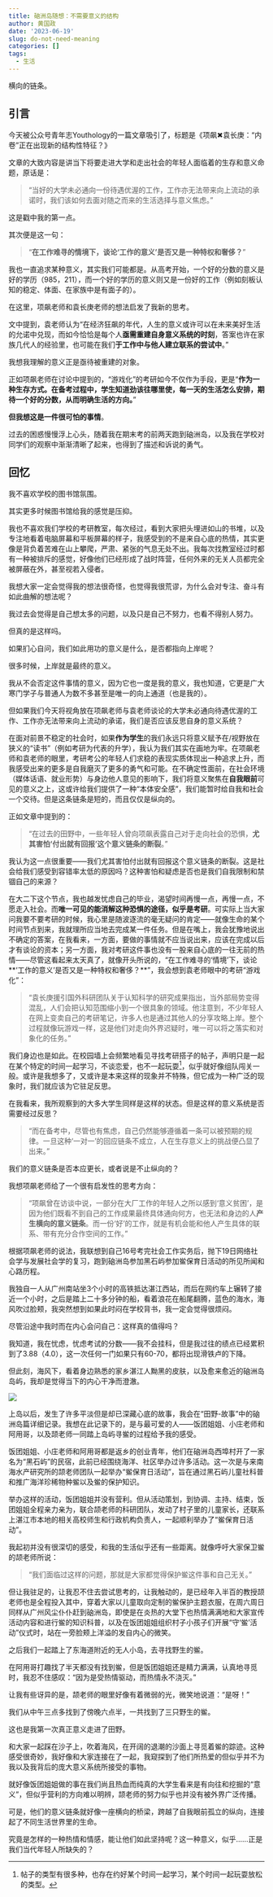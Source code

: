```yaml
---
title: 硇洲岛随想：不需要意义的结构
author: 黄国政
date: '2023-06-19'
slug: do-not-need-meaning
categories: []
tags:
  - 生活
---
```


横向的链条。

<!--more-->

## 引言

今天被公众号青年志Youthology的一篇文章吸引了，标题是《项飙✖袁长庚：“内卷”正在出现新的结构性特征？》

文章的大致内容是讲当下将要走进大学和走出社会的年轻人面临着的生存和意义命题，原话是：

> “当好的大学未必通向一份待遇优渥的工作，工作亦无法带来向上流动的承诺时，我们该如何去面对随之而来的生活选择与意义焦虑。”

这是戳中我的第一点。

其次便是这一句：

> “**在工作难寻的情境下，谈论‘工作的意义’是否又是一种特权和奢侈？**”

我也一直追求某种意义，其实我们可能都是。从高考开始，一个好的分数的意义是好的学历（985，211），而一个好的学历的意义则又是一份好的工作（例如刻板认知的稳定、体面、在家族中是有面子的）。

在这里，项飙老师和袁长庚老师的想法启发了我新的思考。

文中提到，袁老师认为“在经济狂飙的年代，人生的意义或许可以在未来美好生活的允诺中兑现，而如今恰恰是每个人**亟需重建自身意义系统的时刻**，答案也许在家族几代人的经验里，也可能在我们**于工作中与他人建立联系的尝试中**。”

我想我理解的意义正是亟待被重建的对象。

正如项飙老师在讨论中提到的，“游戏化”的考研如今不仅作为手段，更是“**作为一种生存方式。在备考过程中，学生知道劲该往哪里使，每一天的生活怎么安排，期待一个好的分数，从而明确生活的方向。**”

**但我想这是一件很可怕的事情**。

过去的困惑慢慢浮上心头，随着我在期末考的前两天跑到硇洲岛，以及我在学校对同学们的观察中渐渐清晰了起来，也得到了描述和诉说的勇气。

## 回忆

我不喜欢学校的图书馆氛围。

其实更多时候图书馆给我的感觉是压抑。

我也不喜欢我们学校的考研教室，每次经过，看到大家把头埋进如山的书堆，以及专注地看着电脑屏幕和平板屏幕的样子，我感受到的不是来自心底的热情，其实更像是背负着苦难在山上攀爬，严肃、紧张的气息无处不出。我每次找教室经过时都有一种被排斥的感觉，好像他们已经形成了战时阵营，任何外来的无关人员都完全被屏蔽在外，甚至视若入侵者。

我想大家一定会觉得我的想法很奇怪，也觉得我很荒谬，为什么会对专注、奋斗有如此曲解的想法呢？

我过去会觉得是自己想太多的问题，以及只是自己不努力，也看不得别人努力。

但真的是这样吗。

如果扪心自问，我们如此用功的意义是什么，是否都指向上岸呢？

很多时候，上岸就是最终的意义。

我从不会否定这件事情的意义，因为它也一度是我的意义，我也知道，它更是广大寒门学子与普通人为数不多甚至是唯一的向上通道（也是我的）。

但如果我们今天将视角放在项飙老师与袁老师谈论的大学未必通向待遇优渥的工作、工作亦无法带来向上流动的承诺，我们是否应该反思自身的意义系统？

在面对前景不稳定的社会时，如果**作为学生**的我们永远只将意义赋予在/视野放在狭义的“读书”（例如考研为代表的升学），我认为我们其实在画地为牢。在项飙老师和袁老师的眼里，考研考公的年轻人们求稳的表现实质体现出一种追求上升，而我感受出来的更多是自我磨灭了更多的勇气和可能。在不确定性面前，在社会环境（媒体话语、就业形势）与身边他人意见的影响下，我们将意义聚焦在**自我眼前**可见的意义之上，这或许给我们提供了一种“本体安全感”，我们能暂时给自我和社会一个交待。但是这条链条是短的，而且仅仅是纵向的。

正如文章中提到的：

> “在过去的田野中，一些年轻人曾向项飙表露自己对于走向社会的恐惧，**尤其害怕‘付出就有回报’这个意义链条的断裂**。”

我认为这一点很重要——我们尤其害怕付出就有回报这个意义链条的断裂。这是社会给我们感受到容错率太低的原因吗？这种害怕和疑虑是否也是我们自我限制和禁锢自己的来源？

在大二下这个节点，我也越发忧虑自己的毕业，渴望时间再慢一点，再慢一点，不愿走入社会。而**唯一可见的能消解这种恐惧的途径，似乎是考研**。可实际上当大家问我要不要考研的时候，我心里是随波逐流的毫无疑问的肯定——就像生命的某个时间节点到来，我就理所应当地去完成某一件任务。但是在嘴上，我会犹豫地说出不确定的答案，在我看来，一方面，要做的事情就不应当说出来，应该在完成以后才有谈论的资本；另一方面，我对考研这件事也没有一股来自心底的一往无前的热情——尽管这看起来太天真了，就像开头所说的，“在工作难寻的‘情境’下，谈论**‘工作的意义’是否又是一种特权和奢侈？**”，我会想到袁老师眼中的考研“游戏化”：

> “袁长庚援引国外科研团队关于认知科学的研究成果指出，当外部局势变得混乱，人们会把认知范围缩小到一个很具象的领域。他注意到，不少年轻人在网上变卖自己的考研笔记，许多人也是通过其他人的分享攻略上岸。整个过程就像玩游戏一样，这是他们对走向外界迟疑时，唯一可以将之落实和对象化的任务。”

我们身边也是如此。在校园墙上会频繁地看见寻找考研搭子的帖子，声明只是一起在某个特定的时间一起学习，不谈恋爱，也不一起玩耍[^parther]，似乎就好像组队闯关一般。或许是我想多了，又或许是本来这样的现象并不特殊，但它成为一种广泛的现象时，我们就应该为它驻足反思。

[^parther]: 帖子的类型有很多种，也存在约好某个时间一起学习，某个时间一起玩耍放松的类型。

在我看来，我所观察到的大多大学生同样是这样的状态。但是这样的意义系统是否需要经过反思？

> “而在备考中，尽管也有焦虑，自己仍然能够遵循着一条可以被预期的规律。一旦这种‘一对一’的回应链条不成立，人在生存意义上的挑战便凸显了出来。”

我们的意义链条是否本应更长，或者说是不止纵向的？

我想项飙老师给了一个很有启发性的思考方向：

> “项飙曾在访谈中说，一部分在大厂工作的年轻人之所以感到‘意义贫困’，是因为他们既看不到自己的工作成果最终具体通向何方，也无法和身边的人**产生横向的意义链条**。而一份‘好’的工作，就是有机会能和他人产生具体的联系、带有充分合作空间的工作。”

根据项飙老师的说法，我联想到自己16号考完社会工作实务后，抛下19日网络社会学与发展社会学的复习，跑到硇洲岛参加黑石屿参加鲎保育日活动的所见所闻和心路历程。

我独自一人从广州南站坐3个小时的高铁抵达湛江西站，而后在网约车上辗转了接近一个小时，之后是踏上二十多分钟的船，看着浪花在船尾翻腾，蓝色的海水，海风吹过脸颊，我突然想到如果此时闷在学校背书，我一定会觉得很烦闷。

尽管沿途中我时而在内心会问自己：这样真的值得吗？

我知道，我在忧虑，忧虑考试的分数——我不会挂科，但是我过往的绩点已经累积到了3.88（4.0），这一次任何一门如果只有60-70，都将出现滑铁卢的下降。

但此刻，海风下，看着身边熟悉的家乡湛江人黝黑的皮肤，以及愈来愈近的硇洲岛岛屿，我却是觉得当下的内心干净而澄澈。

![](https://cdn.jsdelivr.net/gh/residualsun1/blog-static/images/2023/06/06-16-island.jpg)

上岛以后，发生了许多平淡但是却已深藏心底的故事，我会在“田野-故事”中的硇洲岛篇详细记录。我想在此记录下的，是与最可爱的人——饭团姐姐、小庄老师和阿用哥，以及颉老师一同踏上岛屿寻鲎的过程给予我的感受。

饭团姐姐、小庄老师和阿用哥都是返乡的创业青年，他们在硇洲岛西埠村开了一家名为“黑石屿”的民宿，此前已经围绕海洋、社区举办过许多活动。这一次是与来南海水产研究所的颉老师团队一起举办“鲎保育日活动”，旨在通过黑石屿儿童社科普和推广海洋珍稀物种鲎以及鲎的保护知识。

举办这样的活动，饭团姐姐并没有营利。但从活动策划，到协调、主持、结束，饭团姐姐全程亲力亲为，联合颉老师的科研团队，发动了村子里的儿童家长，还联系上湛江市本地的相关高校师生和行政机构负责人，一起顺利举办了“鲎保育日活动”。

我起初并没有很深切的感受，和我的生活似乎还有一些距离。就像呼吁大家保卫鲎的颉老师所说：

> “我们面临过这样的问题，那就是大家都觉得保护鲎这件事和自己无关。”

但让我驻足的，让我忍不住去尝试思考的，让我触动的，是已经年入半百的教授颉老师也是全程投入其中，穿着大家以儿童取向定制的鲎保护主题衣服，在周六周日同样从广州风尘仆仆赶到硇洲岛，即使是在炎热的大堂下也热情满满地和大家宣传活动内容和进行鲎的知识科普，以及在饭团姐姐组织村子小孩子们开展“守‘鲎’活动”仪式时，站在一旁脸颊上洋溢的发自内心的微笑。

之后我们一起踏上了东海道附近的无人小岛，去寻找野生的鲎。

在阿用哥打趣找了半天都没有找到鲎，但是饭团姐姐还是精力满满，认真地寻觅时，我忍不住感叹：“因为是受热情驱动，而热情永不浇灭。”

让我有些讶异的是，颉老师的眼里好像有着微弱的光，微笑地说道：“是呀！”

我们从中午三点多找到了傍晚六点半，一共找到了三只野生的鲎。

这也是我第一次真正意义走进了田野。

和大家一起踩在沙子上，吹着海风，在开阔的退潮的沙面上寻觅着鲎的踪迹。这种感受很奇妙，我好像和大家连接在了一起，我窥探到了他们所热爱的但似乎并不为我以及我背后的庞大意义系统所接受的事物。

就好像饭团姐姐做的事在我们尚且热血而纯真的大学生看来是有向往和挖掘的“意义”，但似乎营利的方向难以明辨，颉老师的努力似乎也并没有被外界广泛传播。

可是，他们的意义链条就好像一座横向的桥梁，跨越了自我眼前孤立的纵向，连接起了不同生活世界里的生命。

究竟是怎样的一种热情和情感，能让他们如此坚持呢？这一种意义，似乎……正是我们当代年轻人所缺失的？